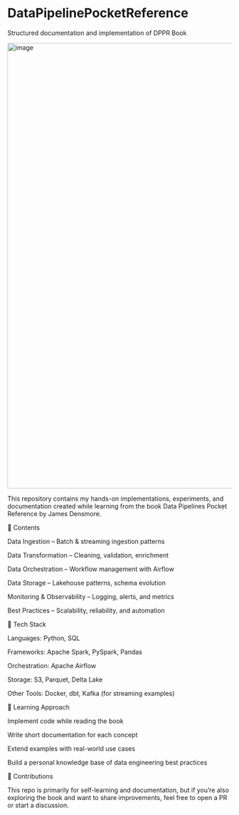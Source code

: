 # DataPipelinePocketReference
Structured documentation and implementation of DPPR Book

<img width="607" height="1000" alt="image" src="https://github.com/user-attachments/assets/cdb346ed-f11d-4e43-985c-d00772e51c0b" />

This repository contains my hands-on implementations, experiments, and documentation created while learning from the book Data Pipelines Pocket Reference by James Densmore.

📑 Contents

Data Ingestion – Batch & streaming ingestion patterns

Data Transformation – Cleaning, validation, enrichment

Data Orchestration – Workflow management with Airflow

Data Storage – Lakehouse patterns, schema evolution

Monitoring & Observability – Logging, alerts, and metrics

Best Practices – Scalability, reliability, and automation

🚀 Tech Stack

Languages: Python, SQL

Frameworks: Apache Spark, PySpark, Pandas

Orchestration: Apache Airflow

Storage: S3, Parquet, Delta Lake

Other Tools: Docker, dbt, Kafka (for streaming examples)

📖 Learning Approach

Implement code while reading the book

Write short documentation for each concept

Extend examples with real-world use cases

Build a personal knowledge base of data engineering best practices

🤝 Contributions

This repo is primarily for self-learning and documentation, but if you’re also exploring the book and want to share improvements, feel free to open a PR or start a discussion.

